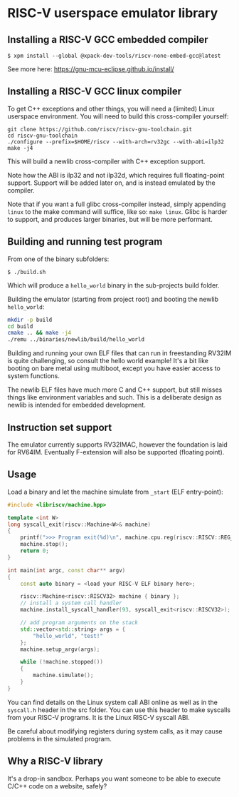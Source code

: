 # RISC-V userspace emulator library

## Installing a RISC-V GCC embedded compiler

```
$ xpm install --global @xpack-dev-tools/riscv-none-embed-gcc@latest
```
See more here: https://gnu-mcu-eclipse.github.io/install/

## Installing a RISC-V GCC linux compiler

To get C++ exceptions and other things, you will need a (limited) Linux userspace environment. You will need to build this cross-compiler yourself:

```
git clone https://github.com/riscv/riscv-gnu-toolchain.git
cd riscv-gnu-toolchain
./configure --prefix=$HOME/riscv --with-arch=rv32gc --with-abi=ilp32
make -j4
```
This will build a newlib cross-compiler with C++ exception support.

Note how the ABI is ilp32 and not ilp32d, which requires full floating-point support. Support will be added later on, and is instead emulated by the compiler.

Note that if you want a full glibc cross-compiler instead, simply appending `linux` to the make command will suffice, like so: `make linux`. Glibc is harder to support, and produces larger binaries, but will be more performant.

## Building and running test program

From one of the binary subfolders:
```
$ ./build.sh
```
Which will produce a `hello_world` binary in the sub-projects build folder.

Building the emulator (starting from project root) and booting the newlib `hello_world`:
```sh
mkdir -p build
cd build
cmake .. && make -j4
./remu ../binaries/newlib/build/hello_world
```

Building and running your own ELF files that can run in freestanding RV32IM is
quite challenging, so consult the hello world example! It's a bit like booting
on bare metal using multiboot, except you have easier access to system functions.

The newlib ELF files have much more C and C++ support, but still misses things like environment variables and such. This is a deliberate design as newlib is intended for embedded development.

## Instruction set support

The emulator currently supports RV32IMAC, however the foundation is laid for RV64IM.
Eventually F-extension will also be supported (floating point).

## Usage

Load a binary and let the machine simulate from `_start` (ELF entry-point):
```C++
#include <libriscv/machine.hpp>

template <int W>
long syscall_exit(riscv::Machine<W>& machine)
{
	printf(">>> Program exit(%d)\n", machine.cpu.reg(riscv::RISCV::REG_ARG0));
	machine.stop();
	return 0;
}

int main(int argc, const char** argv)
{
	const auto binary = <load your RISC-V ELF binary here>;

	riscv::Machine<riscv::RISCV32> machine { binary };
	// install a system call handler
	machine.install_syscall_handler(93, syscall_exit<riscv::RISCV32>);

	// add program arguments on the stack
	std::vector<std::string> args = {
		"hello_world", "test!"
	};
	machine.setup_argv(args);

	while (!machine.stopped())
	{
		machine.simulate();
	}
}
```

You can find details on the Linux system call ABI online as well as in the `syscall.h`
header in the src folder. You can use this header to make syscalls from your RISC-V programs.
It is the Linux RISC-V syscall ABI.

Be careful about modifying registers during system calls, as it may cause problems
in the simulated program.

## Why a RISC-V library

It's a drop-in sandbox. Perhaps you want someone to be able to execute C/C++ code on a website, safely?
